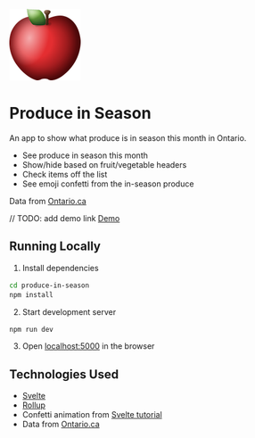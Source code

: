 ![icon](./public/favicon.png)

# Produce in Season

An app to show what produce is in season this month in Ontario.

- See produce in season this month
- Show/hide based on fruit/vegetable headers
- Check items off the list
- See emoji confetti from the in-season produce

Data from [Ontario.ca](https://www.ontario.ca/foodland/page/availability-guide)

// TODO: add demo link
[Demo](#)

## Running Locally

1. Install dependencies

```bash
cd produce-in-season
npm install
```

2. Start development server

```bash
npm run dev
```

3. Open [localhost:5000](http://localhost:5000) in the browser

## Technologies Used

- [Svelte](https://svelte.dev/)
- [Rollup](https://rollupjs.org)
- Confetti animation from [Svelte tutorial](https://svelte.dev/tutorial/congratulations)
- Data from [Ontario.ca](https://www.ontario.ca/foodland/page/availability-guide)
